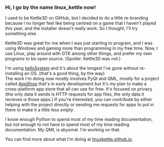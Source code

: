 ### Hi, I go by the name linux_kettle now!

<!--
**linuxkettle/LinuxKettle** is a ✨ _special_ ✨ repository because its `README.md` (this file) appears on your GitHub profile.

Here are some ideas to get you started:

- 🔭 I’m currently working on ...
- 🌱 I’m currently learning ...
- 👯 I’m looking to collaborate on ...
- 🤔 I’m looking for help with ...
- 💬 Ask me about ...
- 📫 How to reach me: ...
- 😄 Pronouns: ...
- ⚡ Fun fact: ...
-->

I used to be Kettle3D on GitHub, but I decided to do a little re-branding because I no longer feel like being centred on a game that I haven't played this year, and the installer doesn't really work. So I thought, I'll try something else.

Kettle3D was great for me when I was just starting to program, and I was using Windows and gaming more than programming in my free time. Now, I use Linux, play around with GTK among other things, and prefer my own programs to be open source. (Spoiler: Kettle3D was not.)

I'm using [helloSystem](https://github.com/helloSystem/hello) and it's about the longest I've gone without re-installing an OS. (that's a good thing, by the way)  
The work I'm doing now mostly involves PyQt and QML, mostly for a project called [AppShop](https://github.com/linuxkettle/AppShop) that's in early development but it's my plan to make a cross-platform app store that all can use for free. It's focused on privacy (the only data it sends is HTTP requests for app files, the only data it recieves is those apps.) If you're interested, you can contribute by either helping with the project directly or sending me requests for apps to put in there to make it a little less *empty*.

I know enough Python to spend most of my time reading documentation, but not enough to not have to spend most of my time reading documentation. My QML is abysmal. I'm working on that.

You can find more about what I'm doing at [linuxkettle.github.io](https://linuxkettle.github.io/).
